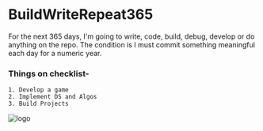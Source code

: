 # BuildWriteRepeat365

For the next 365 days, I'm going to write, code, build, debug, develop or do anything on the repo. The condition is I must commit something meaningful each day for a numeric year.

### Things on checklist-

    1. Develop a game
    2. Implement DS and Algos
    3. Build Projects

![logo](https://github.com/user-attachments/assets/4d9fe037-cd67-4e6e-a3f7-0f6d2067b369)
